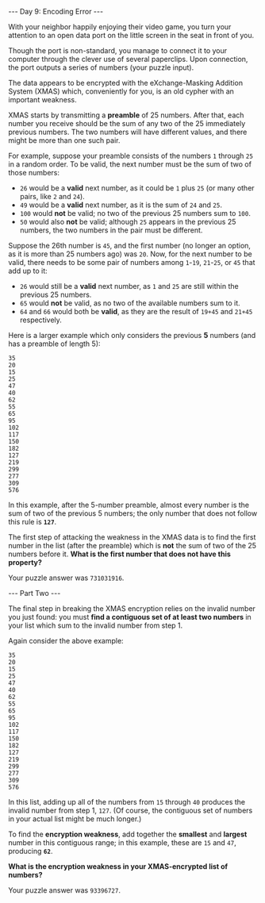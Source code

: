 --- Day 9: Encoding Error ---

With your neighbor happily enjoying their video game, you turn your attention
to an open data port on the little screen in the seat in front of you.

Though the port is non-standard, you manage to connect it to your computer
through the clever use of several paperclips. Upon connection, the port outputs
a series of numbers (your puzzle input).

The data appears to be encrypted with the eXchange-Masking Addition System
(XMAS) which, conveniently for you, is an old cypher with an important
weakness.

XMAS starts by transmitting a **preamble** of 25 numbers. After that, each
number you receive should be the sum of any two of the 25 immediately previous
numbers. The two numbers will have different values, and there might be more
than one such pair.

For example, suppose your preamble consists of the numbers `1` through `25` in
a random order. To be valid, the next number must be the sum of two of those
numbers:

- `26` would be a **valid** next number, as it could be `1` plus `25` (or many
  other pairs, like `2` and `24`).
- `49` would be a **valid** next number, as it is the sum of `24` and `25`.
- `100` would **not** be valid; no two of the previous 25 numbers sum to `100`.
- `50` would also **not** be valid; although `25` appears in the previous 25
  numbers, the two numbers in the pair must be different.

Suppose the 26th number is `45`, and the first number (no longer an option, as
it is more than 25 numbers ago) was `20`. Now, for the next number to be valid,
there needs to be some pair of numbers among `1`-`19`, `21`-`25`, or `45` that
add up to it:

- `26` would still be a **valid** next number, as `1` and `25` are still within
  the previous 25 numbers.
- `65` would **not** be valid, as no two of the available numbers sum to it.
- `64` and `66` would both be **valid**, as they are the result of `19+45` and
  `21+45` respectively.

Here is a larger example which only considers the previous **5** numbers (and
has a preamble of length 5):

```
35
20
15
25
47
40
62
55
65
95
102
117
150
182
127
219
299
277
309
576
```

In this example, after the 5-number preamble, almost every number is the sum of
two of the previous 5 numbers; the only number that does not follow this rule
is **`127`**.

The first step of attacking the weakness in the XMAS data is to find the first
number in the list (after the preamble) which is **not** the sum of two of the
25 numbers before it. **What is the first number that does not have this
property?**

Your puzzle answer was `731031916`.

--- Part Two ---

The final step in breaking the XMAS encryption relies on the invalid number you
just found: you must **find a contiguous set of at least two numbers** in your
list which sum to the invalid number from step 1.

Again consider the above example:

```
35
20
15
25
47
40
62
55
65
95
102
117
150
182
127
219
299
277
309
576
```

In this list, adding up all of the numbers from `15` through `40` produces the
invalid number from step 1, `127`. (Of course, the contiguous set of numbers in
your actual list might be much longer.)

To find the **encryption weakness**, add together the **smallest** and
**largest** number in this contiguous range; in this example, these are `15`
and `47`, producing **`62`**.

**What is the encryption weakness in your XMAS-encrypted list of numbers?**

Your puzzle answer was `93396727`.
